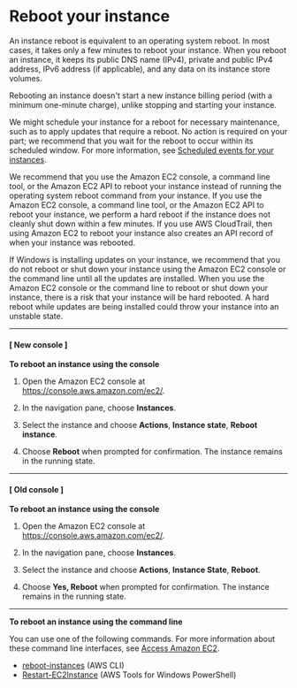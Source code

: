 # Reboot your instance<a name="ec2-instance-reboot"></a>

An instance reboot is equivalent to an operating system reboot\. In most cases, it takes only a few minutes to reboot your instance\. When you reboot an instance, it keeps its public DNS name \(IPv4\), private and public IPv4 address, IPv6 address \(if applicable\), and any data on its instance store volumes\.

Rebooting an instance doesn't start a new instance billing period \(with a minimum one\-minute charge\), unlike stopping and starting your instance\.

We might schedule your instance for a reboot for necessary maintenance, such as to apply updates that require a reboot\. No action is required on your part; we recommend that you wait for the reboot to occur within its scheduled window\. For more information, see [Scheduled events for your instances](monitoring-instances-status-check_sched.md)\.

We recommend that you use the Amazon EC2 console, a command line tool, or the Amazon EC2 API to reboot your instance instead of running the operating system reboot command from your instance\. If you use the Amazon EC2 console, a command line tool, or the Amazon EC2 API to reboot your instance, we perform a hard reboot if the instance does not cleanly shut down within a few minutes\. If you use AWS CloudTrail, then using Amazon EC2 to reboot your instance also creates an API record of when your instance was rebooted\.

If Windows is installing updates on your instance, we recommend that you do not reboot or shut down your instance using the Amazon EC2 console or the command line until all the updates are installed\. When you use the Amazon EC2 console or the command line to reboot or shut down your instance, there is a risk that your instance will be hard rebooted\. A hard reboot while updates are being installed could throw your instance into an unstable state\.

------
#### [ New console ]

**To reboot an instance using the console**

1. Open the Amazon EC2 console at [https://console\.aws\.amazon\.com/ec2/](https://console.aws.amazon.com/ec2/)\.

1. In the navigation pane, choose **Instances**\.

1. Select the instance and choose **Actions**, **Instance state**, **Reboot instance**\.

1. Choose **Reboot** when prompted for confirmation\. The instance remains in the running state\. 

------
#### [ Old console ]

**To reboot an instance using the console**

1. Open the Amazon EC2 console at [https://console\.aws\.amazon\.com/ec2/](https://console.aws.amazon.com/ec2/)\.

1. In the navigation pane, choose **Instances**\.

1. Select the instance and choose **Actions**, **Instance State**, **Reboot**\.

1. Choose **Yes, Reboot** when prompted for confirmation\. The instance remains in the running state\.

------

**To reboot an instance using the command line**

You can use one of the following commands\. For more information about these command line interfaces, see [Access Amazon EC2](concepts.md#access-ec2)\.
+ [reboot\-instances](https://docs.aws.amazon.com/cli/latest/reference/ec2/reboot-instances.html) \(AWS CLI\)
+ [Restart\-EC2Instance](https://docs.aws.amazon.com/powershell/latest/reference/items/Restart-EC2Instance.html) \(AWS Tools for Windows PowerShell\)